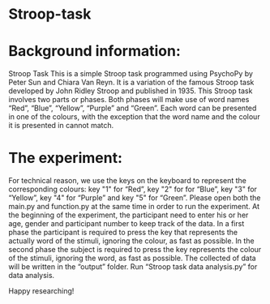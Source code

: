 # Stroop-task

# Background information:
Stroop Task
This is a simple Stroop task programmed using PsychoPy by Peter Sun and Chiara Van Reyn. It is a variation of the famous Stroop task developed by John Ridley Stroop and published in 1935. This Stroop task involves two parts or phases. Both phases will make use of word names “Red”, “Blue”, “Yellow”, “Purple” and “Green”. Each word can be presented in one of the colours, with the exception that the word name and the colour it is presented in cannot match.

# The experiment:
For technical reason, we use the keys on the keyboard to represent the corresponding colours: key "1" for “Red”, key "2" for for “Blue”, key "3" for “Yellow”, key "4" for “Purple” and key "5" for “Green”.
Please open both the main.py and function.py at the same time in order to run the experiment.
At the beginning of the experiment, the participant need to enter his or her age, gender and participant number to keep track of the data. In a first phase the participant is required to press the key that represents the actually word of the stimuli, ignoring the colour, as fast as possible. In the second phase the subject is required to press the key represents the colour of the stimuli, ignoring the word, as fast as possible.
The collected of data will be written in the “output” folder. Run “Stroop task data analysis.py” for data analysis.


Happy researching!
